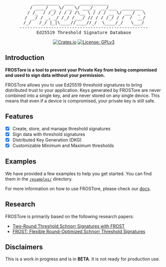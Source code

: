 <div align="center">
<pre>
    __________  ____  ___________              
   / ____/ __ \/ __ \/ ___/_  __/___  ________ 
  / /_  / /_/ / / / /\__ \ / / / __ \/ ___/ _ \
 / __/ / _, _/ /_/ /___/ // / / /_/ / /  /  __/
/_/   /_/ |_|\____//____//_/  \____/_/   \___/
-------------------------------------------------
Ed25519 Threshold Signature Database
</pre>

[![Crates.io](https://img.shields.io/crates/v/frostore.svg)](https://crates.io/crates/frostore)
[![License: GPLv3](https://img.shields.io/badge/License-GPLv3-blue.svg)](https://www.gnu.org/licenses/gpl-3.0)
</div>

## Introduction
**FROSTore is a tool to prevent your Private Key from being compromised and used to sign data without your permission.**

FROSTore allows you to use Ed25519 threshold signatures to bring distributed trust to your application. Keys generated by FROSTore are never combined into a single key, and are never stored on any single device. This means that even if a device is compromised, your private key is still safe.

## Features
- [x] Create, store, and manage threshold signatures
- [x] Sign data with threshold signatures
- [x] Distributed Key Generation (DKG)
- [x] Customizable Minimum and Maximum thresholds

## Examples
We have provided a few examples to help you get started. You can find them in the [`/examples/`](examples) directory.

For more information on how to use FROSTore, please check our [docs](https://docs.rs/frostore).

## Research
FROSTore is primarily based on the following research papers:
- [Two-Round Threshold Schnorr Signatures with FROST](https://datatracker.ietf.org/doc/draft-irtf-cfrg-frost/)
- [FROST: Flexible Round-Optimized Schnorr Threshold Signatures](https://eprint.iacr.org/2020/852.pdf)

## Disclaimers
This is a work in progress and is in **BETA**. It is not ready for production use.

